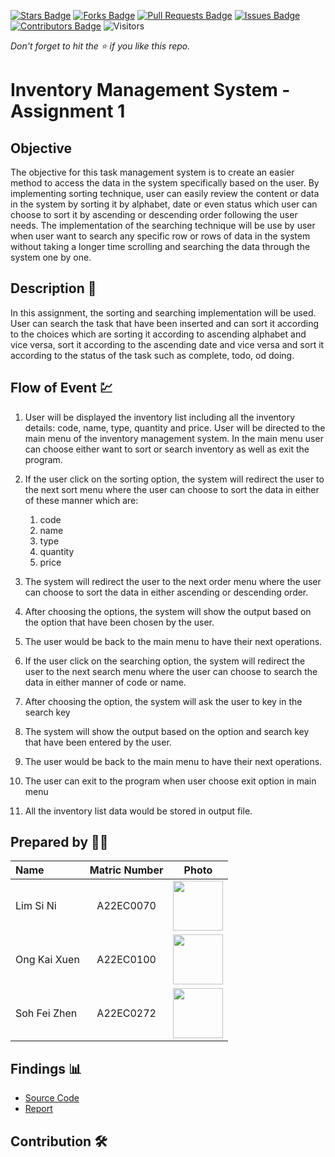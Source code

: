 [![Stars Badge](https://img.shields.io/github/stars/jjn7702/SECJ2013-DSA)](https://github.com/jjn7702/SECJ2013-DSA/Submission/Sample/stargazers)
[![Forks Badge](https://img.shields.io/github/forks/jjn7702/SECJ2013-DSA)](https://github.com/jjn7702/SECJ2013-DSA/Submission/Sample/network/members)
[![Pull Requests Badge](https://img.shields.io/github/issues-pr/jjn7702/SECJ2013-DSA)](https://github.com/jjn7702/SECJ2013-DSA/Submission/Sample/pulls)
[![Issues Badge](https://img.shields.io/github/issues/jjn7702/SECJ2013-DSA)](https://github.com/jjn7702/SECJ2013-DSA/Submission/Sample/issues)
[![Contributors Badge](https://img.shields.io/github/contributors/jjn7702/SECJ2013-DSA?color=2b9348)](https://github.com/jjn7702/SECJ2013-DSA/Submission/Sample/graphs/contributors)
![Visitors](https://api.visitorbadge.io/api/visitors?path=https%3A%2F%2Fgithub.com%2Fjjn7702%2FSECJ2013-DSA%2FSubmission%2FSample&labelColor=%23d9e3f0&countColor=%23697689&style=flat)

_Don't forget to hit the :star: if you like this repo._

# Inventory Management System - Assignment 1
## Objective
The objective for this task management system is to create an easier method to access the data in the system specifically based on the user. By implementing sorting technique, user can easily review the content or data in the system by sorting it by alphabet, date or even status which user can choose to sort it by ascending or descending order following the user needs. The implementation of the searching technique will be use by user when user want to search any specific row or rows of data in the system without taking a longer time scrolling and searching the data through the system one by one.

## Description 📝

In this assignment, the sorting and searching implementation will be used. User can search the task that have been inserted and can sort it according to the choices which are sorting it according to ascending alphabet and vice versa, sort it according to the ascending date and vice versa and sort it according to the status of the task such as complete, todo, od doing.

## Flow of Event 💹

1. User will be displayed the inventory list including all the inventory details: code, name, type, quantity and price. User will be directed to the main menu of the inventory management system. In the main menu user can choose either want to sort or search inventory as well as exit the program.

2. If the user click on the sorting option, the system will redirect the user to the next sort menu where the user can choose to sort the data in either of these manner which are:

    1. code
    2. name 
    3. type
    4. quantity
    5. price
       
3. The system will redirect the user to the next order menu where the user can choose to sort the data in either ascending or descending order.

4. After choosing the options, the system will show the output based on the option that have been chosen by the user.

5. The user would be back to the main menu to have their next operations.

6. If the user click on the searching option, the system will redirect the user to the next search menu where the user can choose to search the data in either manner of code or name.

7. After choosing the option, the system will ask the user to key in the search key
  
8. The system will show the output based on the option and search key that have been entered by the user.
   
9. The user would be back to the main menu to have their next operations.

10. The user can exit to the program when user choose exit option in main menu

11. All the inventory list data would be stored in output file.

## Prepared by 🧑‍💻

| Name             | Matric Number | Photo                                                         |
| :---------------- | :-------------: | :------------------------------------------------------------: |
| Lim Si Ni          | A22EC0070        | <a href="https://github.com/jjn7702/SECJ2013-DSA/blob/main/Submission/sec02/Tempest/img/luqman.jpg" title="luqman"><img src="https://github.com/jjn7702/SECJ2013-DSA/blob/main/Submission/sec02/Tempest/img/luqman.jpg" width=80px, height=80px>     |
| Ong Kai Xuen       | A22EC0100        | <a href="https://avatars.githubusercontent.com/u/116987481?v=4" title="Icon by Trazobanana"><img src="https://avatars.githubusercontent.com/u/116987481?v=4" width=80px, height=80px>         |
| Soh Fei Zhen       | A22EC0272       | <a href="https://avatars.githubusercontent.com/u/128279457?v=4" title="Anas"><img src="https://github.com/jjn7702/SECJ2013-DSA/blob/main/Submission/sec02/Tempest/img/SOH FEI ZHEN.jpg" width=80px, height=80px> |


## Findings 📊

- [Source Code](./source_code)
- [Report](./report)

## Contribution 🛠️
